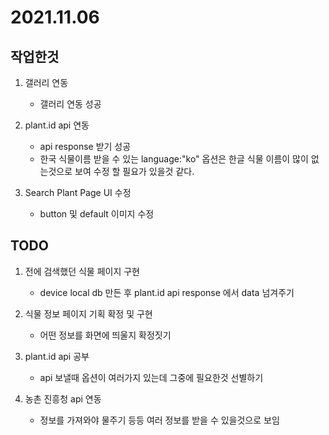 # 2021.11.06

## 작업한것

1. 갤러리 연동

    - 갤러리 연동 성공

2. plant.id api 연동

    - api response 받기 성공
    - 한국 식물이름 받을 수 있는 language:"ko" 옵션은 한글 식물 이름이 많이 없는것으로 보여 수정 할 필요가 있을것 같다.

3. Search Plant Page UI 수정

    - button 및 default 이미지 수정

## TODO

1. 전에 검색했던 식물 페이지 구현

    - device local db 만든 후 plant.id api response 에서 data 넘겨주기

2. 식물 정보 페이지 기획 확정 및 구현

    - 어떤 정보를 화면에 띄울지 확정짓기

3. plant.id api 공부

    - api 보낼때 옵션이 여러가지 있는데 그중에 필요한것 선별하기

4. 농촌 진흥청 api 연동

    - 정보를 가져와야 물주기 등등 여러 정보를 받을 수 있을것으로 보임

